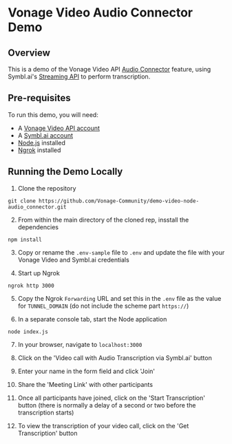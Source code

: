 # Vonage Video Audio Connector Demo

## Overview

This is a demo of the Vonage Video API [Audio Connector](https://tokbox.com/developer/guides/audio-connector/) feature, using Symbl.ai's [Streaming API](https://docs.symbl.ai/docs/code-snippets-streaming-api#streaming-audio-in-real-time) to perform transcription.

## Pre-requisites

To run this demo, you will need:

- A [Vonage Video API account](https://tokbox.com/account/user/signup)
- A [Symbl.ai account](https://platform.symbl.ai/#/signup)
- [Node.js](https://nodejs.org/en) installed
- [Ngrok](https://ngrok.com/) installed

## Running the Demo Locally

1. Clone the repository

```
git clone https://github.com/Vonage-Community/demo-video-node-audio_connector.git
```

2. From within the main directory of the cloned rep, insstall the dependencies

```
npm install
```

3. Copy or rename the `.env-sample` file to `.env` and update the file with your Vonage Video and Symbl.ai credentials

4. Start up Ngrok

```
ngrok http 3000
```

5. Copy the Ngrok `Forwarding` URL and set this in the `.env` file as the value for `TUNNEL_DOMAIN` (do not include the scheme part `https://`)

6. In a separate console tab, start the Node application

```
node index.js
```

7. In your browser, navigate to `localhost:3000`

6. Click on the 'Video call with Audio Transcription via Symbl.ai' button

7. Enter your name in the form field and click 'Join'

8. Share the 'Meeting Link' with other participants

9. Once all participants have joined, click on the 'Start Transcription' button (there is normally a delay of a second or two before the transcription starts)

10. To view the transcription of your video call, click on the 'Get Transcription' button

